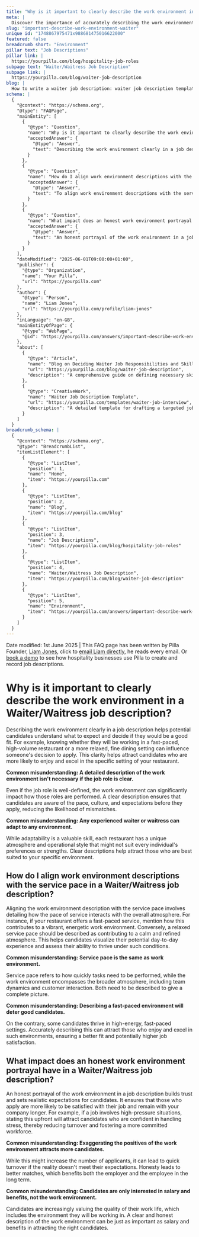 ```yaml
---
title: "Why is it important to clearly describe the work environment in a Waiter/Waitress job description?"
meta: |
  Discover the importance of accurately describing the work environment in a Waiter/Waitress job description to attract suitable candidates.
slug: "important-describe-work-environment-waiter"
unique id: "1748867975471x988681475016622000"
featured: false
breadcrumb short: "Environment"
pillar text: "Job Descriptions"
pillar link: |
  https://yourpilla.com/blog/hospitality-job-roles
subpage text: "Waiter/Waitress Job Description"
subpage link: |
  https://yourpilla.com/blog/waiter-job-description
blog: |
  How to write a waiter job description: waiter job description template included.
schema: |
  {
    "@context": "https://schema.org",
    "@type": "FAQPage",
    "mainEntity": [
      {
        "@type": "Question",
        "name": "Why is it important to clearly describe the work environment in a Waiter/Waitress job description?",
        "acceptedAnswer": {
          "@type": "Answer",
          "text": "Describing the work environment clearly in a job description is crucial as it helps potential candidates understand what to expect and decide if they are a good fit for the role. This clarity attracts candidates who are more likely to enjoy and excel in the specific setting of your restaurant, thereby reducing mismatches and enhancing job satisfaction."
        }
      },
      {
        "@type": "Question",
        "name": "How do I align work environment descriptions with the service pace in a Waiter/Waitress job description?",
        "acceptedAnswer": {
          "@type": "Answer",
          "text": "To align work environment descriptions with the service pace, specify how the pace of service contributes to the overall atmosphere of the restaurant. Mentioning this allows candidates to visualize their potential day-to-day experiences, making it easier to assess their compatibility with the role."
        }
      },
      {
        "@type": "Question",
        "name": "What impact does an honest work environment portrayal have in a Waiter/Waitress job description?",
        "acceptedAnswer": {
          "@type": "Answer",
          "text": "An honest portrayal of the work environment in a job description builds trust and sets realistic expectations, leading to more satisfied and committed employees. It ensures that those who apply are prepared for the reality of the role, reducing turnover and fostering a more stable workforce."
        }
      }
    ],
    "dateModified": "2025-06-01T09:00:00+01:00",
    "publisher": {
      "@type": "Organization",
      "name": "Your Pilla",
      "url": "https://yourpilla.com"
    },
    "author": {
      "@type": "Person",
      "name": "Liam Jones",
      "url": "https://yourpilla.com/profile/liam-jones"
    },
    "inLanguage": "en-GB",
    "mainEntityOfPage": {
      "@type": "WebPage",
      "@id": "https://yourpilla.com/answers/important-describe-work-environment-waiter"
    },
    "about": [
      {
        "@type": "Article",
        "name": "Blog on Deciding Waiter Job Responsibilities and Skills",
        "url": "https://yourpilla.com/blog/waiter-job-description",
        "description": "A comprehensive guide on defining necessary skills and responsibilities for a Waiter, aiding in creating precise job descriptions."
      },
      {
        "@type": "CreativeWork",
        "name": "Waiter Job Description Template",
        "url": "https://yourpilla.com/templates/waiter-job-interview",
        "description": "A detailed template for drafting a targeted job description for waitstaff roles, helping employers attract suitable candidates."
      }
    ]
  }
breadcrumb_schema: |
  {
    "@context": "https://schema.org",
    "@type": "BreadcrumbList",
    "itemListElement": [
      {
        "@type": "ListItem",
        "position": 1,
        "name": "Home",
        "item": "https://yourpilla.com"
      },
      {
        "@type": "ListItem",
        "position": 2,
        "name": "Blog",
        "item": "https://yourpilla.com/blog"
      },
      {
        "@type": "ListItem",
        "position": 3,
        "name": "Job Descriptions",
        "item": "https://yourpilla.com/blog/hospitality-job-roles"
      },
      {
        "@type": "ListItem",
        "position": 4,
        "name": "Waiter/Waitress Job Description",
        "item": "https://yourpilla.com/blog/waiter-job-description"
      },
      {
        "@type": "ListItem",
        "position": 5,
        "name": "Environment",
        "item": "https://yourpilla.com/answers/important-describe-work-environment-waiter"
      }
    ]
  }
---
```


Date modified: 1st June 2025 | This FAQ page has been written by Pilla Founder, [Liam Jones](https://yourpilla.com/profile/liam-jones), click to [email Liam directly](https://mailto:liam@yourpilla.com), he reads every email. Or [book a demo](https://calendly.com/pilla/demo) to see how hospitality businesses use Pilla to create and record job descriptions.

# Why is it important to clearly describe the work environment in a Waiter/Waitress job description?

Describing the work environment clearly in a job description helps potential candidates understand what to expect and decide if they would be a good fit. For example, knowing whether they will be working in a fast-paced, high-volume restaurant or a more relaxed, fine dining setting can influence someone's decision to apply. This clarity helps attract candidates who are more likely to enjoy and excel in the specific setting of your restaurant.

**Common misunderstanding: A detailed description of the work environment isn't necessary if the job role is clear.**

Even if the job role is well-defined, the work environment can significantly impact how those roles are performed. A clear description ensures that candidates are aware of the pace, culture, and expectations before they apply, reducing the likelihood of mismatches.

**Common misunderstanding: Any experienced waiter or waitress can adapt to any environment.**

While adaptability is a valuable skill, each restaurant has a unique atmosphere and operational style that might not suit every individual's preferences or strengths. Clear descriptions help attract those who are best suited to your specific environment.

## How do I align work environment descriptions with the service pace in a Waiter/Waitress job description?

Aligning the work environment description with the service pace involves detailing how the pace of service interacts with the overall atmosphere. For instance, if your restaurant offers a fast-paced service, mention how this contributes to a vibrant, energetic work environment. Conversely, a relaxed service pace should be described as contributing to a calm and refined atmosphere. This helps candidates visualize their potential day-to-day experience and assess their ability to thrive under such conditions.

**Common misunderstanding: Service pace is the same as work environment.**

Service pace refers to how quickly tasks need to be performed, while the work environment encompasses the broader atmosphere, including team dynamics and customer interaction. Both need to be described to give a complete picture.

**Common misunderstanding: Describing a fast-paced environment will deter good candidates.**

On the contrary, some candidates thrive in high-energy, fast-paced settings. Accurately describing this can attract those who enjoy and excel in such environments, ensuring a better fit and potentially higher job satisfaction.

## What impact does an honest work environment portrayal have in a Waiter/Waitress job description?

An honest portrayal of the work environment in a job description builds trust and sets realistic expectations for candidates. It ensures that those who apply are more likely to be satisfied with their job and remain with your company longer. For example, if a job involves high-pressure situations, stating this upfront will attract candidates who are confident in handling stress, thereby reducing turnover and fostering a more committed workforce.

**Common misunderstanding: Exaggerating the positives of the work environment attracts more candidates.**

While this might increase the number of applicants, it can lead to quick turnover if the reality doesn't meet their expectations. Honesty leads to better matches, which benefits both the employer and the employee in the long term.

**Common misunderstanding: Candidates are only interested in salary and benefits, not the work environment.**

Candidates are increasingly valuing the quality of their work life, which includes the environment they will be working in. A clear and honest description of the work environment can be just as important as salary and benefits in attracting the right candidates.